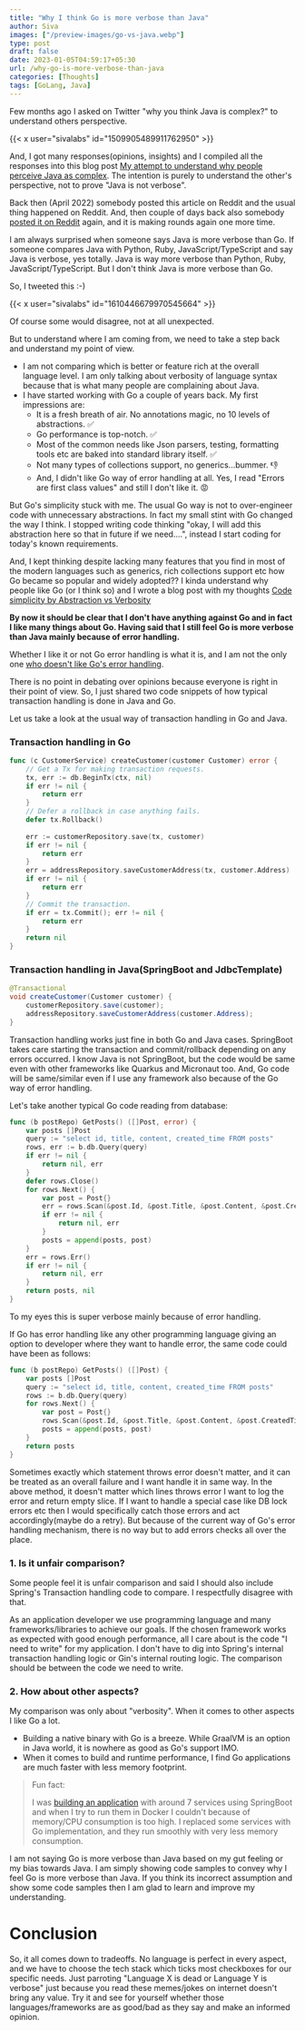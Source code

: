 ```yaml
---
title: "Why I think Go is more verbose than Java"
author: Siva
images: ["/preview-images/go-vs-java.webp"]
type: post
draft: false
date: 2023-01-05T04:59:17+05:30
url: /why-go-is-more-verbose-than-java
categories: [Thoughts]
tags: [GoLang, Java]
---
```

Few months ago I asked on Twitter "why you think Java is complex?" to understand others perspective.

{{< x user="sivalabs" id="1509905489911762950" >}}

And, I got many responses(opinions, insights) 
and I compiled all the responses into this blog post [My attempt to understand why people perceive Java as complex](https://www.sivalabs.in/my-attempt-to-understand-why-people-perceive-java-as-complex/).
The intention is purely to understand the other's perspective, not to prove "Java is not verbose".

Back then (April 2022) somebody posted this article on Reddit and the usual thing happened on Reddit.
And, then couple of days back also somebody [posted it on Reddit](https://www.reddit.com/r/java/comments/102cfti/my_attempt_to_understand_why_people_perceive_java/) again, and it is making rounds again one more time.

I am always surprised when someone says Java is more verbose than Go.
If someone compares Java with Python, Ruby, JavaScript/TypeScript and say Java is verbose, yes totally.
Java is way more verbose than Python, Ruby, JavaScript/TypeScript. But I don't think Java is more verbose than Go.

So, I tweeted this :-)

{{< x user="sivalabs" id="1610446679970545664" >}}

Of course some would disagree, not at all unexpected.

But to understand where I am coming from, we need to take a step back and understand my point of view.

* I am not comparing which is better or feature rich at the overall language level. I am only talking about verbosity of language syntax because that is what many people are complaining about Java.
* I have started working with Go a couple of years back. My first impressions are:
  * It is a fresh breath of air. No annotations magic, no 10 levels of abstractions. :white_check_mark:
  * Go performance is top-notch. :white_check_mark:
  * Most of the common needs like Json parsers, testing, formatting tools etc are baked into standard library itself. :white_check_mark:
  * Not many types of collections support, no generics...bummer. :thumbsdown:
  * And, I didn't like Go way of error handling at all. Yes, I read "Errors are first class values" and still I don't like it. :rage:

But Go's simplicity stuck with me. The usual Go way is not to over-engineer code with unnecessary abstractions.
In fact my small stint with Go changed the way I think. 
I stopped writing code thinking "okay, I will add this abstraction here so that in future if we need....", instead I start coding for today's known requirements.

And, I kept thinking despite lacking many features that you find in most of the modern languages such as generics, rich collections support etc how Go became so popular and widely adopted??
I kinda understand why people like Go (or I think so) and I wrote a blog post with my thoughts [Code simplicity by Abstraction vs Verbosity](https://www.sivalabs.in/code-simplicity-by-abstraction-vs-verbosity/)

**By now it should be clear that I don't have anything against Go and in fact I like many things about Go.
Having said that I still feel Go is more verbose than Java mainly because of error handling.**

Whether I like it or not Go error handling is what it is, and I am not the only one [who doesn't like Go's error handling](https://github.com/ksimka/go-is-not-good).

There is no point in debating over opinions because everyone is right in their point of view.
So, I just shared two code snippets of how typical transaction handling is done in Java and Go.

Let us take a look at the usual way of transaction handling in Go and Java.

### Transaction handling in Go

```go
func (c CustomerService) createCustomer(customer Customer) error {
    // Get a Tx for making transaction requests.
    tx, err := db.BeginTx(ctx, nil)
    if err != nil {
        return err
    }
    // Defer a rollback in case anything fails.
    defer tx.Rollback()
    
    err := customerRepository.save(tx, customer)
    if err != nil {
        return err
    }
    err = addressRepository.saveCustomerAddress(tx, customer.Address)
    if err != nil {
        return err
    }
    // Commit the transaction.
    if err = tx.Commit(); err != nil {
        return err
    }
    return nil
}
```

### Transaction handling in Java(SpringBoot and JdbcTemplate)

```java
@Transactional
void createCustomer(Customer customer) {
    customerRepository.save(customer);
    addressRepository.saveCustomerAddress(customer.Address);
}
```

Transaction handling works just fine in both Go and Java cases. 
SpringBoot takes care starting the transaction and commit/rollback depending on any errors occurred.
I know Java is not SpringBoot, but the code would be same even with other frameworks like Quarkus and Micronaut too.
And, Go code will be same/similar even if I use any framework also because of the Go way of error handling.

Let's take another typical Go code reading from database:

```go
func (b postRepo) GetPosts() ([]Post, error) {
	var posts []Post
	query := "select id, title, content, created_time FROM posts"
	rows, err := b.db.Query(query)
	if err != nil {
		return nil, err
	}
	defer rows.Close()
	for rows.Next() {
		var post = Post{}
		err = rows.Scan(&post.Id, &post.Title, &post.Content, &post.CreatedTime)
		if err != nil {
			return nil, err
		}
		posts = append(posts, post)
	}
	err = rows.Err()
	if err != nil {
		return nil, err
	}
	return posts, nil
}
```

To my eyes this is super verbose mainly because of error handling.

If Go has error handling like any other programming language giving an option to developer where they want to handle error, 
the same code could have been as follows:

```go
func (b postRepo) GetPosts() ([]Post) {
	var posts []Post
	query := "select id, title, content, created_time FROM posts"
	rows := b.db.Query(query)
	for rows.Next() {
		var post = Post{}
		rows.Scan(&post.Id, &post.Title, &post.Content, &post.CreatedTime)
		posts = append(posts, post)
	}
	return posts
}
```
Sometimes exactly which statement throws error doesn't matter, and it can be treated as an overall failure and I want handle it in same way.
In the above method, it doesn't matter which lines throws error I want to log the error and return empty slice.
If I want to handle a special case like DB lock errors etc then I would specifically catch those errors and act accordingly(maybe do a retry).
But because of the current way of Go's error handling mechanism, there is no way but to add errors checks all over the place.

### 1. Is it unfair comparison? 
Some people feel it is unfair comparison and said I should also include Spring's Transaction handling code to compare.
I respectfully disagree with that.

As an application developer we use programming language and many frameworks/libraries to achieve our goals.
If the chosen framework works as expected with good enough performance, all I care about is the code "I need to write" for my application.
I don't have to dig into Spring's internal transaction handling logic or Gin's internal routing logic.
The comparison should be between the code we need to write.

### 2. How about other aspects?
My comparison was only about "verbosity". When it comes to other aspects I like Go a lot.
* Building a native binary with Go is a breeze. While GraalVM is an option in Java world, it is nowhere as good as Go's support IMO.
* When it comes to build and runtime performance, I find Go applications are much faster with less memory footprint.

> Fun fact: 
> 
> I was [building an application](https://github.com/orgs/sivalabs-bookstore/repositories) with around 7 services using SpringBoot and when I try to run them in Docker I couldn't because of memory/CPU consumption is too high.
> I replaced some services with Go implementation, and they run smoothly with very less memory consumption.

I am not saying Go is more verbose than Java based on my gut feeling or my bias towards Java.
I am simply showing code samples to convey why I feel Go is more verbose than Java.
If you think its incorrect assumption and show some code samples then I am glad to learn and improve my understanding.

# Conclusion
So, it all comes down to tradeoffs. No language is perfect in every aspect, and we have to choose the tech stack which ticks most checkboxes for our specific needs.
Just parroting "Language X is dead or Language Y is verbose" just because you read these memes/jokes on internet doesn't bring any value.
Try it and see for yourself whether those languages/frameworks are as good/bad as they say and make an informed opinion.
